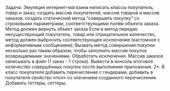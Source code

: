 
Задача: Эмуляция интернет-магазина
написать классы покупатель, товар и заказ;
создать массив покупателей, массив товаров и массив заказов;
создать статический метод “совершить покупку” со строковыми параметрами, соответствующими полям объекта заказа. Метод должен вернуть объект заказа
Если в метод передан несуществующий покупатель, товар или отрицательное количество,
метод должен выбросить соответствующее исключение (кастомное с информативным сообщением);
Вызвать метод совершения покупки несколько раз таким образом, чтобы заполнить массив покупок возвращаемыми значениями.
Обработать исключения. Массив заказов записывать в файл (1 заказ - 1 строка).
Вывести в консоль итоговое количество совершённых покупок после выполнения приложения.
2*. В класс покупателя добавить перечисление с гендерами, добавить в покупателя свойство «пол» со значением созданного перечисления.
Добавить геттеры, сеттеры.
